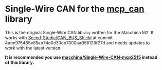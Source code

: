 # Single-Wire CAN for the [mcp_can](https://github.com/Seeed-Studio/CAN_BUS_Shield) library

This is the original Single-Wire CAN library written for the Macchina M2.  It works with [Seeed-Studio/CAN_BUS_Shield](https://github.com/Seeed-Studio/CAN_BUS_Shield) at commit 4aee975485e85ab74e0d30ce7000aa056128f27d and needs updates to work with the latest version.

**It is recommended you use [macchina/Single-Wire-CAN-mcp2515](https://github.com/macchina/Single-Wire-CAN-mcp2515) instead of this library.**